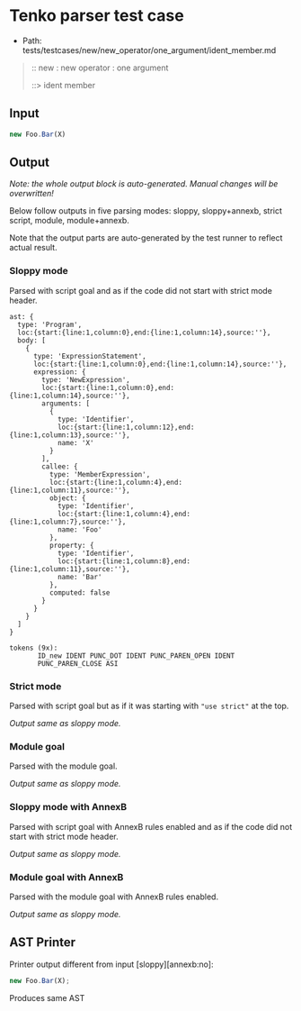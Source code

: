 # Tenko parser test case

- Path: tests/testcases/new/new_operator/one_argument/ident_member.md

> :: new : new operator : one argument
>
> ::> ident member

## Input

`````js
new Foo.Bar(X)
`````

## Output

_Note: the whole output block is auto-generated. Manual changes will be overwritten!_

Below follow outputs in five parsing modes: sloppy, sloppy+annexb, strict script, module, module+annexb.

Note that the output parts are auto-generated by the test runner to reflect actual result.

### Sloppy mode

Parsed with script goal and as if the code did not start with strict mode header.

`````
ast: {
  type: 'Program',
  loc:{start:{line:1,column:0},end:{line:1,column:14},source:''},
  body: [
    {
      type: 'ExpressionStatement',
      loc:{start:{line:1,column:0},end:{line:1,column:14},source:''},
      expression: {
        type: 'NewExpression',
        loc:{start:{line:1,column:0},end:{line:1,column:14},source:''},
        arguments: [
          {
            type: 'Identifier',
            loc:{start:{line:1,column:12},end:{line:1,column:13},source:''},
            name: 'X'
          }
        ],
        callee: {
          type: 'MemberExpression',
          loc:{start:{line:1,column:4},end:{line:1,column:11},source:''},
          object: {
            type: 'Identifier',
            loc:{start:{line:1,column:4},end:{line:1,column:7},source:''},
            name: 'Foo'
          },
          property: {
            type: 'Identifier',
            loc:{start:{line:1,column:8},end:{line:1,column:11},source:''},
            name: 'Bar'
          },
          computed: false
        }
      }
    }
  ]
}

tokens (9x):
       ID_new IDENT PUNC_DOT IDENT PUNC_PAREN_OPEN IDENT
       PUNC_PAREN_CLOSE ASI
`````

### Strict mode

Parsed with script goal but as if it was starting with `"use strict"` at the top.

_Output same as sloppy mode._

### Module goal

Parsed with the module goal.

_Output same as sloppy mode._

### Sloppy mode with AnnexB

Parsed with script goal with AnnexB rules enabled and as if the code did not start with strict mode header.

_Output same as sloppy mode._

### Module goal with AnnexB

Parsed with the module goal with AnnexB rules enabled.

_Output same as sloppy mode._

## AST Printer

Printer output different from input [sloppy][annexb:no]:

````js
new Foo.Bar(X);
````

Produces same AST
